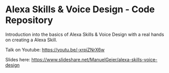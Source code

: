 # Alexa Skills &amp; Voice Design - Code Repository

Introduction into the basics of Alexa Skills & Voice Design with a real hands on creating a Alexa Skill.

Talk on Youtube: https://youtu.be/-xrpiZNrX6w

Slides here: https://www.slideshare.net/ManuelGeier/alexa-skills-voice-design
